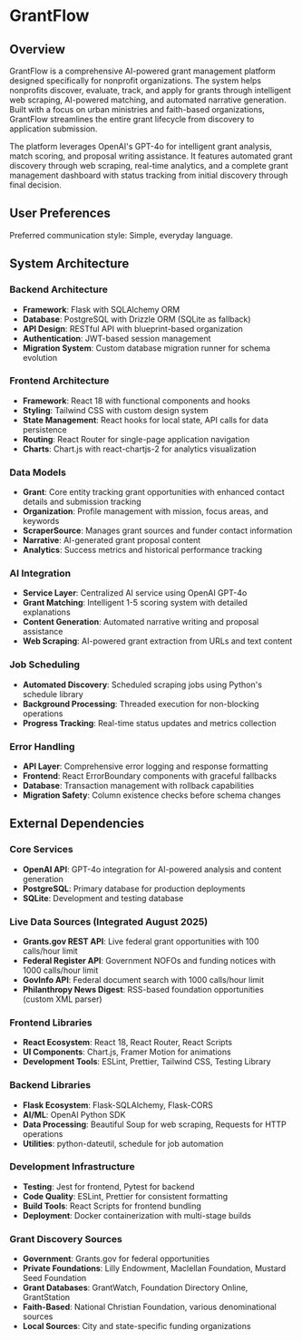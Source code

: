 # GrantFlow

## Overview

GrantFlow is a comprehensive AI-powered grant management platform designed specifically for nonprofit organizations. The system helps nonprofits discover, evaluate, track, and apply for grants through intelligent web scraping, AI-powered matching, and automated narrative generation. Built with a focus on urban ministries and faith-based organizations, GrantFlow streamlines the entire grant lifecycle from discovery to application submission.

The platform leverages OpenAI's GPT-4o for intelligent grant analysis, match scoring, and proposal writing assistance. It features automated grant discovery through web scraping, real-time analytics, and a complete grant management dashboard with status tracking from initial discovery through final decision.

## User Preferences

Preferred communication style: Simple, everyday language.

## System Architecture

### Backend Architecture
- **Framework**: Flask with SQLAlchemy ORM
- **Database**: PostgreSQL with Drizzle ORM (SQLite as fallback)
- **API Design**: RESTful API with blueprint-based organization
- **Authentication**: JWT-based session management
- **Migration System**: Custom database migration runner for schema evolution

### Frontend Architecture
- **Framework**: React 18 with functional components and hooks
- **Styling**: Tailwind CSS with custom design system
- **State Management**: React hooks for local state, API calls for data persistence
- **Routing**: React Router for single-page application navigation
- **Charts**: Chart.js with react-chartjs-2 for analytics visualization

### Data Models
- **Grant**: Core entity tracking grant opportunities with enhanced contact details and submission tracking
- **Organization**: Profile management with mission, focus areas, and keywords
- **ScraperSource**: Manages grant sources and funder contact information
- **Narrative**: AI-generated grant proposal content
- **Analytics**: Success metrics and historical performance tracking

### AI Integration
- **Service Layer**: Centralized AI service using OpenAI GPT-4o
- **Grant Matching**: Intelligent 1-5 scoring system with detailed explanations
- **Content Generation**: Automated narrative writing and proposal assistance
- **Web Scraping**: AI-powered grant extraction from URLs and text content

### Job Scheduling
- **Automated Discovery**: Scheduled scraping jobs using Python's schedule library
- **Background Processing**: Threaded execution for non-blocking operations
- **Progress Tracking**: Real-time status updates and metrics collection

### Error Handling
- **API Layer**: Comprehensive error logging and response formatting
- **Frontend**: React ErrorBoundary components with graceful fallbacks
- **Database**: Transaction management with rollback capabilities
- **Migration Safety**: Column existence checks before schema changes

## External Dependencies

### Core Services
- **OpenAI API**: GPT-4o integration for AI-powered analysis and content generation
- **PostgreSQL**: Primary database for production deployments
- **SQLite**: Development and testing database

### Live Data Sources (Integrated August 2025)
- **Grants.gov REST API**: Live federal grant opportunities with 100 calls/hour limit
- **Federal Register API**: Government NOFOs and funding notices with 1000 calls/hour limit
- **GovInfo API**: Federal document search with 1000 calls/hour limit
- **Philanthropy News Digest**: RSS-based foundation opportunities (custom XML parser)

### Frontend Libraries
- **React Ecosystem**: React 18, React Router, React Scripts
- **UI Components**: Chart.js, Framer Motion for animations
- **Development Tools**: ESLint, Prettier, Tailwind CSS, Testing Library

### Backend Libraries
- **Flask Ecosystem**: Flask-SQLAlchemy, Flask-CORS
- **AI/ML**: OpenAI Python SDK
- **Data Processing**: Beautiful Soup for web scraping, Requests for HTTP operations
- **Utilities**: python-dateutil, schedule for job automation

### Development Infrastructure
- **Testing**: Jest for frontend, Pytest for backend
- **Code Quality**: ESLint, Prettier for consistent formatting
- **Build Tools**: React Scripts for frontend bundling
- **Deployment**: Docker containerization with multi-stage builds

### Grant Discovery Sources
- **Government**: Grants.gov for federal opportunities
- **Private Foundations**: Lilly Endowment, Maclellan Foundation, Mustard Seed Foundation
- **Grant Databases**: GrantWatch, Foundation Directory Online, GrantStation
- **Faith-Based**: National Christian Foundation, various denominational sources
- **Local Sources**: City and state-specific funding organizations